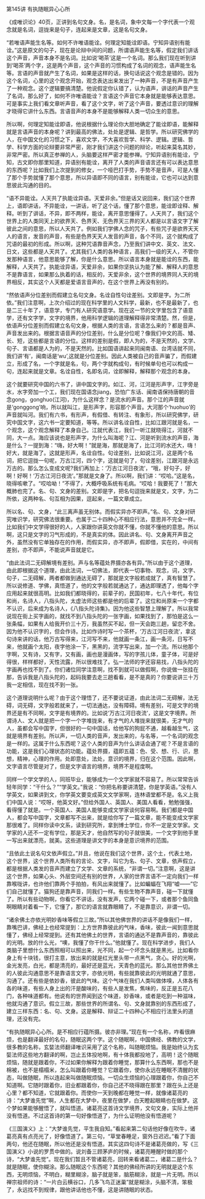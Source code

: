 第145讲 有执随眠异心心所

《成唯识论》40页，正讲到名句文身。名，是名词，象中文每一个字代表一个观念就是名词，逗拢来是句子，连起来是文章，这是名句文身。

“若唯语声能生名等。如何不许唯语能诠。何理定知能诠即语。宁知异语别有能诠。”这是原文的句子，现在是论辩中间的问题，所谓语声能生名等，假定我们讲话这个声音，声音本身不是名词。比如说‘喝茶’这是一个名词。那么我们现在听到讲到‘喝茶’两个字，这是两个声音，这个声音的习惯构成了名词的观念，语声能生名等。言语的声音就产生了名词，如果是这样的话，换句话说这个观念是错的。因为这个名词，心里的这个观念开始，观念表达出来发出了一种声音，不是有声音产生了一种观念。这个逻辑要搞清楚。他说假定你认错了，认为语声，讲话的声音产生了名词，那么好了，如何不许唯语能诠？言语这个声音它本身就是能够表达意思。可是事实上我们看文章听声音，看了这个文字，听了这个声音，要透过意识的理解才晓得它讲什么东西。言语音声的本身不是能够解释人类一切众生的意思。

所以啊，何理定知能诠即语，他说根据什么理论你大胆地确定了能诠即语，能解释就是言语声音的本身呢？讲到最高的佛法，处处是逻辑、是哲学。所以研究佛学的人，在中国文化的习惯之下，喜欢文学，不大喜欢哲学、科学、逻辑。逻辑、哲学、科学方面的论辩要非常严密，刚才我们讲这个问题的辩论，听起来莫名其妙，非常严密。所以真正参禅的人，头脑要这样严密才能参禅。宁知异语别有能诠，宁知，古文即你那里知道，异语别有能诠，离开了人类的声音语言还有可以表达意思的东西呢？比如我们上次提到的修女，一个哑巴打手势，手势不是音声，可是人懂了那个手势就懂了那个意思，所以异语即不同的语言，别有能诠，它也可以达到意思彼此沟通的目的。

“语不异能诠。人天共了执能诠异语。天爱非余。”但是话又说回来，我们这个世界上，语即讲话，不异能诠，一讲话，听了这个话，懂了那个意思，能诠即诠释、解释。听到了讲话，不异，即不两样，能诠，离开意思懂得了。人天共了，我们这个世界上的人类同天上的欲界天、色界天、无色界天三界的天人都是以言语文字了解彼此之间的意思，所以人天共了。例如我们学佛人念的咒子，有些咒子是欲界天天人的语言，发音的声音，有些是色界天天人发音的声音，各个不同，这个就构成了咒语的最初的形成。所以啊，这种咒语靠音声念，乃至我们讲中文、英文、法文、日文，这些都是人天共了。尤其我们人类的各种语言，高我们一级的天人，不管你发那种语言，他意思能够了解，你是什么意思。所以语言本身就是能诠的东西，能解释，人天共了。执能诠异语，天爱非余，如果你坚执认为能了解、解释人的意思不是靠语言，如果那么执着的话，相反的，天爱非余，这个世界的境界同人天的境界相反，其实这个人天都是爱语言音声的，在这个世界上再没有别的。

“然依语声分位差别而假建立名句文身。名诠自性句诠差别。文即是字。为二所依。”我们注意啊，上次介绍过的现在科学里的人文科学，最新，也不是最新了，也是二三十年了，语意学，专门有人研究语意学。现在这一节的文字里包含了语意学，还有文字学，文字的境界，他用科学逻辑的道理解释得非常清楚。然，但是，依语声分位差别而假建立名句文身，根据人类的言语，言语怎么来的？都是音声、声音发出来的。根据言语音声的分位差别，什么是分位呢？像我们中文的高、矮、长、短，这些都是言语的分位。这样的差别是假，即人为的，不是天然的，文学、句子、言语都是人为的，不是天然的。比如国语讲起来同闽南语、台湾话就不同，我们讲‘有’，闽南话是‘wu’,这就是分位差别。因此人类被自己的音声骗了，而假建立，形成了名，一个字就是名，句，两个字就构成句，有时候单句也可以构成一句，连起来就是文章。名诠自性，名即名词，诠即解释，解释那个观念的本身。

这个就要研究中国的六书了，讲中国文字的。如江、河，江河是形声字，江字旁是水，水字旁加一个工，我们现在国语念jiang，恐怕广东话、闽南语保持唐朝的音念gong，gonghuo(江河)，为什么这样念？是流水的声音。那个江的声音就是‘gonggong’响，所以就叫江，是形声字，形容那个声音。大河那个‘huohuo’的声音就叫河。我们有六书，有形声，有假借、有转注、有象形，所以研究佛学，研究中国文字，这六书一定要知道，等等。所以讲名诠自性，比如江跟河就是名，一个观念，这个观念解释了本身自己。江就代表江，我们一听江就晓得江，河就不同，大一点。海应该说也是形声字，为什么叫海呢？江、河是听到流水的声音，海是什么？一提到海：“嗨，好大啊！”就是海，那就是海了，比江河的水还大，嗨！好大，就是海了。这就是形声，名诠自性。句诠差别，比如说江河，这是两个名词，把它逗拢一句呢，万古江河，四个字，这就是句了，句诠差别，江跟河是永远万古的。那么怎么变成文呢?我们再加上：‘万古江河日夜流’，“哦，好句子，好啊！好啊！‘万古江河日夜流’。”那就是文身了。所以啊，我们讲：“哎哈。”这是名，晓得咳嗽了。“哎哈呦！”不得了，大概呼吸系统有毛病。“哎哈！我要死了！”那大概肺也完了。名、句、文身的差别。文即是字，把名句逗拢来就是文，文字，为二所依，这两种名、句互相为因果，逗起来，一篇文章成立。

所以名、句、文身，“此三离声虽无别体。而假实异亦不即声。”名、句、文身对研究唯识学，研究佛法很重要。也属于二十四种心不相应行法，意思并不完全一样。比如我们中文学得很好的人，人家跟你讲英文你就不懂，你就不懂他的意思。所以啊，这只是文字的习气形成的，不是真实的体。因此讲名、句、文身离开声音之外，虽然没有它单独存在的作用，而假实异，亦不即声，假即借，实在的，中间有差别，亦不即声，不能说声音就是它。

“由此法词二无碍解境有差别。声与名等蕴处界摄亦各有异。”所以由于这个道理，由此即根据这个道理，由此法词，一切佛法，即代表一切事物、观念，词，文字、句子，二无碍解，两者都做到通达无碍了，那就是文字般若成就了，真有智慧了。所以说修道、学佛，真悟道了，他的文字般若就通达了，通达即理透了，他每个字应用起来就很高明。比如我们都晓得的，前辈子的，民国初年，七八十年代，有位和尚，名诗人，八指头陀，太虚法师这些都是他的后辈了。这位和尚原来一个字都不认识，后来成为名诗人，《八指头陀诗集》。因为他这些智慧上理解了。所以我常说现在街上买字画的，就找不到八指头陀的一张字画，如果找到了，那怕是这么一张条幅，如果有人给我开价三十万，我虽然买不起，但一天会跑三趟，留恋不舍。因为他不认识字的，但会作诗。比如作诗时写一个茶杯，‘万古江河日夜流’，拿这句诗来讲的话，他万古写得来，江河写不来，他就画一条江，画一条河，日写不来，他就画个太阳，夜字他涂一下，黑黑的，流字写出来，加一个流。所以他那个字啊，又有诗，又有字，又有画，画也是漫画体，写的字孩儿体，童子体，可是好得很，样样都好，天性流露，所以很难找了。弘一法师的字还容易找，八指头陀的字画再也找不到了。你们诸位同学注意啊，找不到就可以做假啊，你说做一张挂在那，告诉我是八指头陀的，起码我要去走三趟看看，是不是真的？你要说讲三十万我一定相信，现在找不到一张。

这个道理说明什么呢？由于这个理悟了，还不要说证道，由此法词二无碍解，法无碍，词无碍，文字般若就来了，一切法通达，没有障碍。境有差别，可是文字的境界还是有不同啊，文字是有境界的。比如说‘万古江河日夜流’，这是文字境界。所谓诗人、文人就是把一个字一个字堆拢来，有才气的人堆拢来就很美，无才气的人，虽都会写中国字，但很好的一句中国话，给他写的狗屁不通，越看越生气，这就是境界有差别。所以声，一切人类的音声，发出来的，与名等，一个名词的观念是一样的。这属于什么东西呢？这个人类的音声为什么讲话会通了呢？不是言语的功能，这是我们心理状态的功能。蕴处界摄，蕴即五蕴：色、受、想、行、识，思想，精神，心理的作用。处即意处，法处，意识的境界，归在这个范围。因此啊，文字语言尽管是对了，但是文字语言的境界，境界不是程度啊。

同样一个学文学的人，同班毕业，能够成为一个文学家就不容易了。所以常常告诉轻年同学：“干什么？”“学英文。”我说：“你把名称要讲清楚，你是学英语。”没有人学英文，如果讲到文，你学英文要变成英文文学家啊，连林语堂都不是。名义上我们中国人说：“哎呀，他英文好。”但给外国人、英国人、美国人看看，勉勉强强，看得懂了就是。一个英国人、美国人能够变成文学家谈何容易啊。我们都是中国人，都会写中国字，文章都写不出来，就是给你写了一篇文章，能不能变成文学家那很难了。同样你读中文系，读到研究所，拿到博士学位，你不一定是文学家。文学家的人还不一定有学位，那是天才，他自然写的句子就很美，一个文字到他手里一写出来就漂亮，就美。这些道理是讲文字的本身是意识境界的范围。

“且依此土说名句文依声假立。”并且，他说在我们这个世界，这个土，代表土地，这个世界，这个世界人类所有的言论、文字，叫它为名、句子、文章，依声假立，都是根据人类发的音声而建立了文学、文章的系统，“非谓一切。”注意啊，这是讲这个世界，如果心头、外层空间还有别的世界，人家的世界言语不一定向我们一样靠喉咙讲，也许他们靠两个手拍拍，有风出来就懂了。比如蝙蝠在飞翔“嘘——”它们自己就懂了。猫狗还是靠声音，同我们一样。有些生物不靠声音，碰一下就懂了。所以有些动物啊，你看它不讲话，没有发声，它两个碰一下，或者那个鱼同鱼啊眼睛对着看一下，它懂了，那它的语言就靠眼睛了，不是靠意识，非谓一切。

“诸余佛土亦依光明妙香味等假立三故。”所以其他佛世界的讲话不是像我们一样，靠嘴巴讲，佛经上也经常提到：上方世界靠彼此的气味，香味，彼此一闻到意思就懂了，佛经上经常提到。还有其他佛土的世界，言语的通达不是靠声音的，靠彼此的光明。放的什么光，“噢，我懂了你干什么。”他就懂了。现在科学进步，我们人类脑子里想什么东西照相可以照出来，光不同，起一个坏念头就是黑光。比如看你身上有十块钱，很打主意，放出来的就是红光里头带一点黑气，贪心。好的光啊，金光发亮，白光，都是清亮的，最好还是蓝光，天青色的蓝光。那么其他世界佛土的人彼此沟通意思不是靠语言文字，亦依光明，有些就靠彼此的光明就通了意思，沟通了。还有些是依妙香，彼此的气味。这个气味在我们人类叫做体嗅，人体各有各的味道，有些人身上出的汗是酸味的，有些人是发焦，焦味的，反正是五花八门，各种味道都有。他说有的世界闻到这个味道，妙香味，或者是吃到一种滋味，他就沟通了意识。假立三故，那些世界的所谓名、句、文身就靠别的东西形成了，建立三样东西：名、句、文身。这是解释、辩证二十四种心不相应行法里头的道理，还没有完。

“有执随眠异心心所。是不相应行蕴所摄。彼亦非理。”现在有一个名称，咋看很麻烦，也是翻译最好的名句，随眠这两个字。这个随眠啊，中国佛经、佛教的文学，很多教的名称，玄娤法师翻译唯识采用了这个名称，叫随眠烦恼。我是始终认为玄娤法师这些地方翻译的啊，岂止五体投地啊，有十体我都投地了，高明！这个随眠烦恼，随就是跟着你，不过如果你解释为跟着你睡觉，那算什么东西啊，那也不是棉被，也不是榻榻米，怎么叫跟着你睡觉？它跟着你，使你永远在睡眠不清醒的状态，叫做随眠，所以连起来叫做随眠烦恼。一切众生烦恼的心理跟着你，你自己不知道啊。它随时跟着你，旧业都跟着你，你自己还不晓得跟在那里？跟在头上还是心里？都不知道，它就跟着你。而使你一天到晚都在睡觉一样，就像诸葛亮的诗：“大梦谁先觉”啊，人生都在大梦中，夜里在做梦，白天瞪起眼睛也在做梦。这个梦如果能够醒悟了，就叫悟道。诸葛亮这首诗文学境界，文句文身，实际上他并没有悟道。不过这首诗的第一句好像悟道了，为什么证明他没有悟道呢？

《三国演义》上：“大梦谁先觉，平生我自知。”看起来第二句话他好像在吹牛，诸葛亮真有点亮光了，好像悟道了。第三句，“草堂春睡足，窗外日迟迟。”看了下面两句，他还在随眠，所以他还是没有悟道。其实这四句诗不是诸葛亮做的，写《三国演义》小说的罗贯中做的。说刘备三顾茅庐的时候，诸葛亮睡醒时做的那个诗，“大梦谁先觉”。现在我们暂且不管诸葛亮，回转来看诸葛二，诸葛二是什么？就是随眠，使你糊涂。那么随眠这个东西呢？其他的佛经所讲的无明就是这个东西，无明烦恼，不明白，糊里糊涂，脑子就是笨，脑筋糊涂，就是一片无明。所以禅宗祖师的诗：“一片白云横谷口，几多飞鸟正迷巢”就是糊涂，头脑不清，笨极了，永远找不到规律，跟他讲话他也不懂，这是讲随眠的状态。


